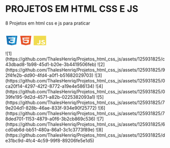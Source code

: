 # PROJETOS EM HTML CSS E JS 

8 Projetos em html css e js para praticar 

<div style="display: inline_block"><br>
    <img align="center" alt="" height="30" width="40" src="https://raw.githubusercontent.com/devicons/devicon/master/icons/css3/css3-original.svg">
    <img align="center" alt="" height="30" width="40" src="https://raw.githubusercontent.com/devicons/devicon/master/icons/html5/html5-original.svg">
  <img align="center" alt="" height="30" width="40" src="https://raw.githubusercontent.com/devicons/devicon/master/icons/javascript/javascript-plain.svg">
</div>
<div style="display: inline_block"><br>
![1](https://github.com/ThalesHenriq/Projetos_html_css_js/assets/125931825/c43dbad8-1b98-45d1-b20e-3b4419506feb)
![2](https://github.com/ThalesHenriq/Projetos_html_css_js/assets/125931825/92f4fe2b-dd90-4fd4-a0f1-b51682029703)
![3](https://github.com/ThalesHenriq/Projetos_html_css_js/assets/125931825/0ca20f14-4297-42f2-8772-a19e4e586134)
![4](https://github.com/ThalesHenriq/Projetos_html_css_js/assets/125931825/039fe195-9d2d-4571-a82b-0225382093a1)
![5](https://github.com/ThalesHenriq/Projetos_html_css_js/assets/125931825/79e204d1-828b-46ae-833f-934e90f25772)
![6](https://github.com/ThalesHenriq/Projetos_html_css_js/assets/125931825/78ded701-1153-4879-a0f6-3b2cb869c536)
![7](https://github.com/ThalesHenriq/Projetos_html_css_js/assets/125931825/6cd0ab6d-bb51-480a-86a1-3c1c3773f89e)
![8](https://github.com/ThalesHenriq/Projetos_html_css_js/assets/125931825/de31bc9d-4fc4-4c59-99f8-89206fe5e1d5)
</div>
